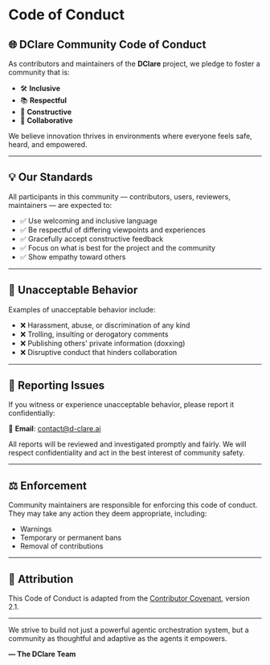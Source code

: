 ﻿# Code of Conduct

## 🌐 DClare Community Code of Conduct

As contributors and maintainers of the **DClare** project, we pledge to foster a community that is:

- 🛠️ **Inclusive**
- 📚 **Respectful**
- 💬 **Constructive**
- 🤝 **Collaborative**

We believe innovation thrives in environments where everyone feels safe, heard, and empowered.

---

## 💡 Our Standards

All participants in this community — contributors, users, reviewers, maintainers — are expected to:

- ✅ Use welcoming and inclusive language
- ✅ Be respectful of differing viewpoints and experiences
- ✅ Gracefully accept constructive feedback
- ✅ Focus on what is best for the project and the community
- ✅ Show empathy toward others

---

## 🚫 Unacceptable Behavior

Examples of unacceptable behavior include:

- ❌ Harassment, abuse, or discrimination of any kind
- ❌ Trolling, insulting or derogatory comments
- ❌ Publishing others' private information (doxxing)
- ❌ Disruptive conduct that hinders collaboration

---

## 📣 Reporting Issues

If you witness or experience unacceptable behavior, please report it confidentially:

📧 **Email**: contact@d-clare.ai

All reports will be reviewed and investigated promptly and fairly. We will respect confidentiality and act in the best interest of community safety.

---

## ⚖️ Enforcement

Community maintainers are responsible for enforcing this code of conduct. They may take any action they deem appropriate, including:

- Warnings
- Temporary or permanent bans
- Removal of contributions

---

## 🙌 Attribution

This Code of Conduct is adapted from the [Contributor Covenant](https://www.contributor-covenant.org), version 2.1.

---

We strive to build not just a powerful agentic orchestration system, but a community as thoughtful and adaptive as the agents it empowers.

**— The DClare Team**
